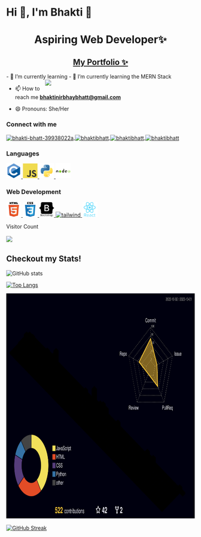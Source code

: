 

<!--
**bhaktibhatt/bhaktibhatt** is a ✨ _special_ ✨ repository because its `README.md` (this file) appears on your GitHub profile.

Here are some ideas to get you started:

- 🔭 I’m currently working on ...
- 🌱 I’m currently learning ...
- 👯 I’m looking to collaborate on ...
- 🤔 I’m looking for help with ...
- 💬 Ask me about ...
- 📫 How to reach me: ...

- ⚡ Fun fact: ...
-->


<h1 align="left">Hi 👋, I'm Bhakti 💜</h1>
<h1 align="center">Aspiring Web Developer✨</h1>
<h2 align="center"><a href="https://bhaktibhatt.github.io/portfolio/">My Portfolio ✨</a></h2>
- 🔭 I’m currently learning 
- 🌱 I’m currently learning the MERN Stack
<img align="right" width="400" src="https://i.giphy.com/media/L1R1tvI9svkIWwpVYr/giphy.webp"/>


- 📫 How to reach me **bhaktinirbhaybhatt@gmail.com**

- 😄 Pronouns: She/Her

<h3 align="left">Connect with me </h3>

<p align="left">
  
<a href="https://linkedin.com/in/bhakti-bhatt-39938022a" target="blank">
  <img align="center" src="https://raw.githubusercontent.com/rahuldkjain/github-profile-readme-generator/master/src/images/icons/Social/linked-in-alt.svg" alt="bhakti-bhatt-39938022a" height="30" width="40" />
</a>
<a href="https://www.hackerrank.com/bhaktibhatt" target="blank">
  <img align="center" src="https://raw.githubusercontent.com/rahuldkjain/github-profile-readme-generator/master/src/images/icons/Social/hackerrank.svg" alt="bhaktibhatt" height="30" width="40" />
</a>
<a href="https://www.codechef.com/users/bhaktibhatt" target="blank">
  <img align="center" src="https://cdn.jsdelivr.net/npm/simple-icons@3.1.0/icons/codechef.svg" alt="bhaktibhatt" height="30" width="40" />
</a>
<a href="https://www.leetcode.com/bhaktibhatt" target="blank">
  <img align="center" src="https://raw.githubusercontent.com/rahuldkjain/github-profile-readme-generator/master/src/images/icons/Social/leet-code.svg" alt="bhaktibhatt" height="30" width="40" />
</a>
</p>

<h3 align="left">Languages</h3>
<p align="left">
  <a href="https://www.cprogramming.com/" target="_blank" rel="noreferrer">
    <img src="https://raw.githubusercontent.com/devicons/devicon/master/icons/c/c-original.svg" alt="c" width="40" height="40"/>
  </a>
  <a href="https://developer.mozilla.org/en-US/docs/Web/JavaScript" target="_blank" rel="noreferrer">
    <img src="https://raw.githubusercontent.com/devicons/devicon/master/icons/javascript/javascript-original.svg" alt="javascript" width="40" height="40"/>
  </a>
   <a href="https://www.python.org" target="_blank" rel="noreferrer">
    <img src="https://raw.githubusercontent.com/devicons/devicon/master/icons/python/python-original.svg" alt="python" width="40" height="40"/>
  </a>
  <a href="https://nodejs.org" target="_blank" rel="noreferrer">
    <img src="https://raw.githubusercontent.com/devicons/devicon/master/icons/nodejs/nodejs-original-wordmark.svg" alt="nodejs" width="40" height="40"/>
  </a>
</p>

<h3 align="left">Web Development </h3>
<p align="left">
   <a href="https://www.w3.org/html/" target="_blank" rel="noreferrer">
    <img src="https://raw.githubusercontent.com/devicons/devicon/master/icons/html5/html5-original-wordmark.svg" alt="html5" width="40" height="40"/>
  </a>
  <a href="https://www.w3schools.com/css/" target="_blank" rel="noreferrer">
    <img src="https://raw.githubusercontent.com/devicons/devicon/master/icons/css3/css3-original-wordmark.svg" alt="css3" width="40" height="40"/>
  </a>
  <a href="https://getbootstrap.com" target="_blank" rel="noreferrer">
    <img src="https://raw.githubusercontent.com/devicons/devicon/master/icons/bootstrap/bootstrap-plain-wordmark.svg" alt="bootstrap" width="40" height="40"/>
  </a>
  <a href="https://tailwindcss.com/" target="_blank" rel="noreferrer">
    <img src="https://www.vectorlogo.zone/logos/tailwindcss/tailwindcss-icon.svg" alt="tailwind" width="40" height="40"/>
  </a>
   <a href="https://reactjs.org/" target="_blank" rel="noreferrer">
    <img src="https://raw.githubusercontent.com/devicons/devicon/master/icons/react/react-original-wordmark.svg" alt="react" width="40" height="40"/>
  </a>
</p>

<p align="left"> 
  Visitor Count <br><br>
  <img src="https://profile-counter.glitch.me/bhaktibhatt/count.svg" />
</p>

<h2 align="left">Checkout my Stats!</h2>

![GitHub stats](https://github-readme-stats.vercel.app/api?username=bhaktibhatt&show_icons=true&theme=tokyonight&hide_border=true)

[![Top Langs](https://github-readme-stats.vercel.app/api/top-langs/?username=bhaktibhatt&hide_border=true&layout=compact&theme=tokyonight)](https://github.com/bhaktibhatt/github-readme-stats)


<!-- Contrbution graph -->
<img height="600" src="/profile-3d-contrib/profile-night-rainbow.svg" />

<!-- Contrbution graph ends-->

[![GitHub Streak](https://streak-stats.demolab.com?user=bhaktibhatt&theme=tokyonight&hide_border=true)](https://git.io/streak-stats)
